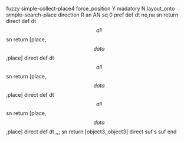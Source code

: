 fuzzy simple-collect-place4
   force_position Y
   madatory N
   layout_onto simple-search-place
   direction R
   an AN
   sq 0
   pref 
   def 
    dt no,na
    sn 
    return 
    direct 
   def 
    dt $$all$$
    sn 
    return [place,$$data$$,place]
    direct 
   def 
    dt $$all$$
    sn 
    return [place,$$data$$,place]
    direct 
   def 
    dt $$all$$
    sn 
    return [place,$$data$$,place]
    direct 
   def 
    dt \,,;
    sn 
    return [object3,,object3]
    direct 
   suf s
   suf 
end
